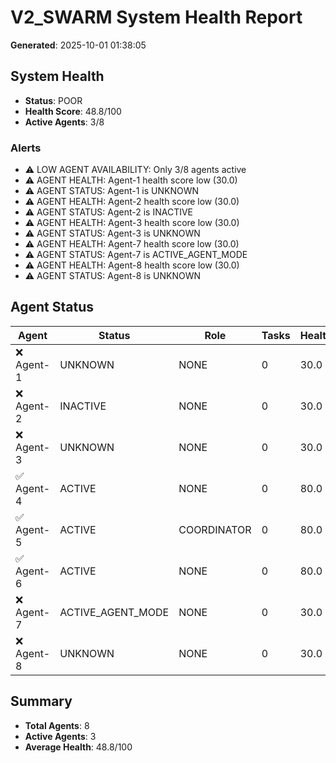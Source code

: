 # V2_SWARM System Health Report

**Generated**: 2025-10-01 01:38:05

## System Health

- **Status**: POOR
- **Health Score**: 48.8/100
- **Active Agents**: 3/8

### Alerts

- ⚠️  LOW AGENT AVAILABILITY: Only 3/8 agents active
- ⚠️  AGENT HEALTH: Agent-1 health score low (30.0)
- ⚠️  AGENT STATUS: Agent-1 is UNKNOWN
- ⚠️  AGENT HEALTH: Agent-2 health score low (30.0)
- ⚠️  AGENT STATUS: Agent-2 is INACTIVE
- ⚠️  AGENT HEALTH: Agent-3 health score low (30.0)
- ⚠️  AGENT STATUS: Agent-3 is UNKNOWN
- ⚠️  AGENT HEALTH: Agent-7 health score low (30.0)
- ⚠️  AGENT STATUS: Agent-7 is ACTIVE_AGENT_MODE
- ⚠️  AGENT HEALTH: Agent-8 health score low (30.0)
- ⚠️  AGENT STATUS: Agent-8 is UNKNOWN

## Agent Status

| Agent | Status | Role | Tasks | Health |
|-------|--------|------|-------|--------|
| ❌ Agent-1 | UNKNOWN | NONE | 0 | 30.0 |
| ❌ Agent-2 | INACTIVE | NONE | 0 | 30.0 |
| ❌ Agent-3 | UNKNOWN | NONE | 0 | 30.0 |
| ✅ Agent-4 | ACTIVE | NONE | 0 | 80.0 |
| ✅ Agent-5 | ACTIVE | COORDINATOR | 0 | 80.0 |
| ✅ Agent-6 | ACTIVE | NONE | 0 | 80.0 |
| ❌ Agent-7 | ACTIVE_AGENT_MODE | NONE | 0 | 30.0 |
| ❌ Agent-8 | UNKNOWN | NONE | 0 | 30.0 |

## Summary

- **Total Agents**: 8
- **Active Agents**: 3
- **Average Health**: 48.8/100
